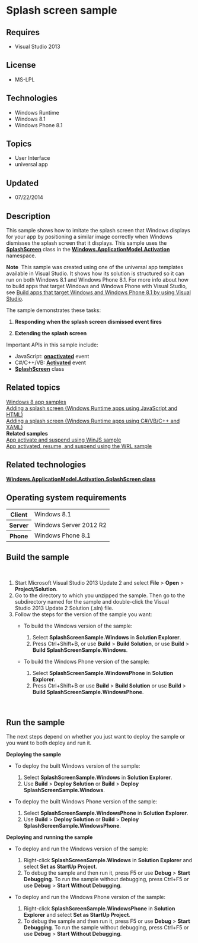 # Splash screen sample
## Requires
- Visual Studio 2013
## License
- MS-LPL
## Technologies
- Windows Runtime
- Windows 8.1
- Windows Phone 8.1
## Topics
- User Interface
- universal app
## Updated
- 07/22/2014
## Description

<div id="mainSection">
<p>This sample shows how to imitate the splash screen that Windows displays for your app by positioning a similar image correctly when Windows dismisses the splash screen that it displays. This sample uses the
<a href="http://msdn.microsoft.com/library/windows/apps/br224763"><strong>SplashScreen</strong></a> class in the
<a href="http://msdn.microsoft.com/library/windows/apps/br224766"><strong>Windows.ApplicationModel.Activation</strong></a> namespace.</p>
<p class="note"><strong>Note</strong>&nbsp;&nbsp;This sample was created using one of the universal app templates available in Visual Studio. It shows how its solution is structured so it can run on both Windows&nbsp;8.1 and Windows Phone 8.1. For more info
 about how to build apps that target Windows and Windows Phone with Visual Studio, see
<a href="http://msdn.microsoft.com/library/windows/apps/dn609832">Build apps that target Windows and Windows Phone 8.1 by using Visual Studio</a>.</p>
<p>The sample demonstrates these tasks:</p>
<ol>
<li>
<p><strong>Responding when the splash screen dismissed event fires</strong></p>
</li><li>
<p><strong>Extending the splash screen</strong></p>
</li></ol>
<p>Important APIs in this sample include:</p>
<ul>
<li>JavaScript: <a href="http://msdn.microsoft.com/library/windows/apps/br212679">
<strong>onactivated</strong></a> event </li><li>C#/C&#43;&#43;/VB: <a href="http://msdn.microsoft.com/library/windows/apps/br225018">
<strong>Activated</strong></a> event </li><li><a href="http://msdn.microsoft.com/library/windows/apps/br224763"><strong>SplashScreen</strong></a> class
</li></ul>
<h2><a id="related_topics"></a>Related topics</h2>
<dl><dt><a href="http://go.microsoft.com/fwlink/p/?LinkID=227694">Windows 8 app samples</a>
</dt><dt><a href="http://msdn.microsoft.com/library/windows/apps/hh465332">Adding a splash screen (Windows Runtime apps using JavaScript and HTML)</a>
</dt><dt><a href="http://msdn.microsoft.com/library/windows/apps/hh465331">Adding a splash screen (Windows Runtime apps using C#/VB/C&#43;&#43; and XAML)</a>
</dt><dt><strong>Related samples</strong> </dt><dt><a href="http://go.microsoft.com/fwlink/p/?linkid=231617">App activate and suspend using WinJS sample</a>
</dt><dt><a href="http://go.microsoft.com/fwlink/p/?linkid=231474">App activated, resume, and suspend using the WRL sample</a>
</dt></dl>
<h2>Related technologies</h2>
<a href="http://msdn.microsoft.com/library/windows/apps/br224763"><strong>Windows.ApplicationModel.Activation.SplashScreen class</strong></a>
<h2>Operating system requirements</h2>
<table>
<tbody>
<tr>
<th>Client</th>
<td><dt>Windows&nbsp;8.1 </dt></td>
</tr>
<tr>
<th>Server</th>
<td><dt>Windows Server&nbsp;2012&nbsp;R2 </dt></td>
</tr>
<tr>
<th>Phone</th>
<td><dt>Windows Phone 8.1 </dt></td>
</tr>
</tbody>
</table>
<h2>Build the sample</h2>
<p>&nbsp;</p>
<ol>
<li>Start Microsoft Visual Studio&nbsp;2013 Update&nbsp;2 and select <strong>File</strong> &gt;
<strong>Open</strong> &gt; <strong>Project/Solution</strong>. </li><li>Go to the directory to which you unzipped the sample. Then go to the subdirectory named for the sample and double-click the Visual Studio&nbsp;2013 Update&nbsp;2 Solution (.sln) file.
</li><li>Follow the steps for the version of the sample you want:
<ul>
<li>
<p>To build the Windows version of the sample:</p>
<ol>
<li>Select <strong>SplashScreenSample.Windows</strong> in <strong>Solution Explorer</strong>.
</li><li>Press Ctrl&#43;Shift&#43;B, or use <strong>Build</strong> &gt; <strong>Build Solution</strong>, or use
<strong>Build</strong> &gt; <strong>Build SplashScreenSample.Windows</strong>. </li></ol>
</li><li>
<p>To build the Windows Phone version of the sample:</p>
<ol>
<li>Select <strong>SplashScreenSample.WindowsPhone</strong> in <strong>Solution Explorer</strong>.
</li><li>Press Ctrl&#43;Shift&#43;B or use <strong>Build</strong> &gt; <strong>Build Solution</strong> or use
<strong>Build</strong> &gt; <strong>Build SplashScreenSample.WindowsPhone</strong>.
</li></ol>
</li></ul>
</li></ol>
<p>&nbsp;</p>
<h2>Run the sample</h2>
<p>The next steps depend on whether you just want to deploy the sample or you want to both deploy and run it.</p>
<p><strong>Deploying the sample</strong></p>
<ul>
<li>
<p>To deploy the built Windows version of the sample:</p>
<ol>
<li>Select <strong>SplashScreenSample.Windows</strong> in <strong>Solution Explorer</strong>.
</li><li>Use <strong>Build</strong> &gt; <strong>Deploy Solution</strong> or <strong>Build</strong> &gt;
<strong>Deploy SplashScreenSample.Windows</strong>. </li></ol>
</li><li>
<p>To deploy the built Windows Phone version of the sample:</p>
<ol>
<li>Select <strong>SplashScreenSample.WindowsPhone</strong> in <strong>Solution Explorer</strong>.
</li><li>Use <strong>Build</strong> &gt; <strong>Deploy Solution</strong> or <strong>Build</strong> &gt;
<strong>Deploy SplashScreenSample.WindowsPhone</strong>. </li></ol>
</li></ul>
<p><strong>Deploying and running the sample</strong></p>
<ul>
<li>
<p>To deploy and run the Windows version of the sample:</p>
<ol>
<li>Right-click <strong>SplashScreenSample.Windows</strong> in <strong>Solution Explorer</strong> and select
<strong>Set as StartUp Project</strong>. </li><li>To debug the sample and then run it, press F5 or use <strong>Debug</strong> &gt;
<strong>Start Debugging</strong>. To run the sample without debugging, press Ctrl&#43;F5 or use
<strong>Debug</strong> &gt; <strong>Start Without Debugging</strong>. </li></ol>
</li><li>
<p>To deploy and run the Windows Phone version of the sample:</p>
<ol>
<li>Right-click <strong>SplashScreenSample.WindowsPhone</strong> in <strong>Solution Explorer</strong> and select
<strong>Set as StartUp Project</strong>. </li><li>To debug the sample and then run it, press F5 or use <strong>Debug</strong> &gt;
<strong>Start Debugging</strong>. To run the sample without debugging, press Ctrl&#43;F5 or use
<strong>Debug</strong> &gt; <strong>Start Without Debugging</strong>. </li></ol>
</li></ul>
</div>
